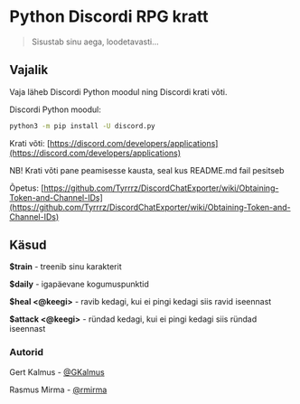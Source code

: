 # Python Discordi RPG kratt 
> Sisustab sinu aega, loodetavasti...

## Vajalik
Vaja läheb Discordi Python moodul ning Discordi krati võti.

Discordi Python moodul:
```sh
python3 -m pip install -U discord.py
```

Krati võti: [https://discord.com/developers/applications](https://discord.com/developers/applications)

NB! Krati võti pane peamisesse kausta, seal kus README.md fail pesitseb

Õpetus: [https://github.com/Tyrrrz/DiscordChatExporter/wiki/Obtaining-Token-and-Channel-IDs](https://github.com/Tyrrrz/DiscordChatExporter/wiki/Obtaining-Token-and-Channel-IDs)

## Käsud
**$train** - treenib sinu karakterit

**$daily** - igapäevane kogumuspunktid

**$heal <@keegi>** - ravib kedagi, kui ei pingi kedagi siis ravid iseennast

**$attack <@keegi>** - ründad kedagi, kui ei pingi kedagi siis ründad iseennast

### Autorid
Gert Kalmus - [@GKalmus](https://github.com/GKalmus)

Rasmus Mirma - [@rmirma](https://github.com/rmirma)
